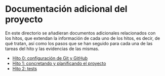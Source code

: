 # Documentación adicional del proyecto

En este directorio se añadieran documentos adicionales relacionados con los hitos,
que extendan la información de cada uno de los hitos, es decir, de qué tratan, 
así como los pasos que se han seguido para cada una de las tareas del hito y 
las evidencias de las mismas.

- [Hito 0: configuración de Git y GitHub](./hito_0/README.md)
- [Hito 1: concretando y planificando el proyecto](./hito_1/README.md)
- [Hito 2: tests](./hito_2/README.md)
